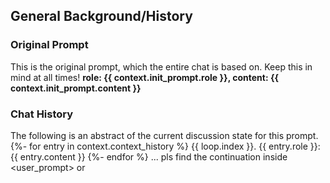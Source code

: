 
## General Background/History
### Original Prompt
This is the original prompt, which the entire chat is based on. Keep this in mind at all times!
__role: {{ context.init_prompt.role }}, content: {{ context.init_prompt.content }}__

### Chat History
The following is an abstract of the current discussion state for this prompt.
{%- for entry in context.context_history %}
{{ loop.index }}. {{ entry.role }}: {{ entry.content }}
{%- endfor %}
... pls find the continuation inside <user_prompt> or <INST>

